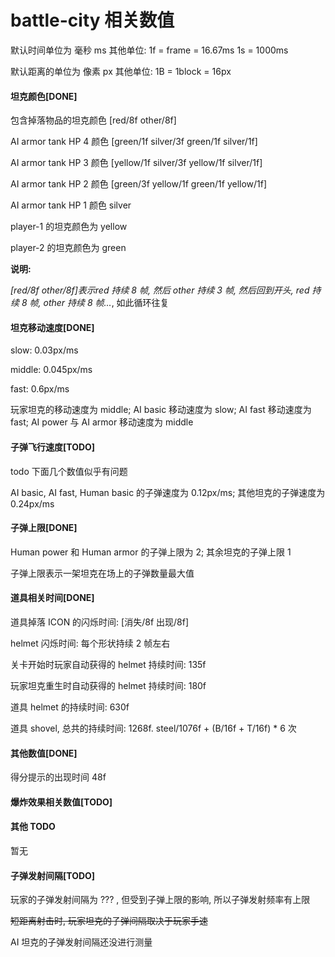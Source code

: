 # battle-city 相关数值

默认时间单位为 毫秒 ms 其他单位: 1f = frame = 16.67ms 1s = 1000ms

默认距离的单位为 像素 px 其他单位: 1B = 1block = 16px

#### 坦克颜色[DONE]

包含掉落物品的坦克颜色 [red/8f other/8f]

AI armor tank HP 4 颜色 [green/1f silver/3f green/1f silver/1f]

AI armor tank HP 3 颜色 [yellow/1f silver/3f yellow/1f silver/1f]

AI armor tank HP 2 颜色 [green/3f yellow/1f green/1f yellow/1f]

AI armor tank HP 1 颜色 silver

player-1 的坦克颜色为 yellow

player-2 的坦克颜色为 green

**说明:**

*[red/8f other/8f]*表示*red 持续 8 帧, 然后 other 持续 3 帧, 然后回到开头, red 持续 8 帧, other 持续 8 帧...*, 如此循环往复

#### 坦克移动速度[DONE]

slow: 0.03px/ms

middle: 0.045px/ms

fast: 0.6px/ms

玩家坦克的移动速度为 middle; AI basic 移动速度为 slow; AI fast 移动速度为 fast; AI power 与 AI armor 移动速度为 middle

#### 子弹飞行速度[TODO]

todo 下面几个数值似乎有问题

AI basic, AI fast, Human basic 的子弹速度为 0.12px/ms; 其他坦克的子弹速度为 0.24px/ms

#### 子弹上限[DONE]

Human power 和 Human armor 的子弹上限为 2; 其余坦克的子弹上限 1

子弹上限表示一架坦克在场上的子弹数量最大值

#### 道具相关时间[DONE]

道具掉落 ICON 的闪烁时间: [消失/8f 出现/8f]

helmet 闪烁时间: 每个形状持续 2 帧左右

关卡开始时玩家自动获得的 helmet 持续时间: 135f

玩家坦克重生时自动获得的 helmet 持续时间: 180f

道具 helmet 的持续时间: 630f

道具 shovel, 总共的持续时间: 1268f. steel/1076f + (B/16f + T/16f) \* 6 次

#### 其他数值[DONE]

得分提示的出现时间 48f

#### 爆炸效果相关数值[TODO]

#### 其他 TODO

暂无

#### 子弹发射间隔[TODO]

玩家的子弹发射间隔为 ??? , 但受到子弹上限的影响, 所以子弹发射频率有上限

~~短距离射击时, 玩家坦克的子弹间隔取决于玩家手速~~

AI 坦克的子弹发射间隔还没进行测量
